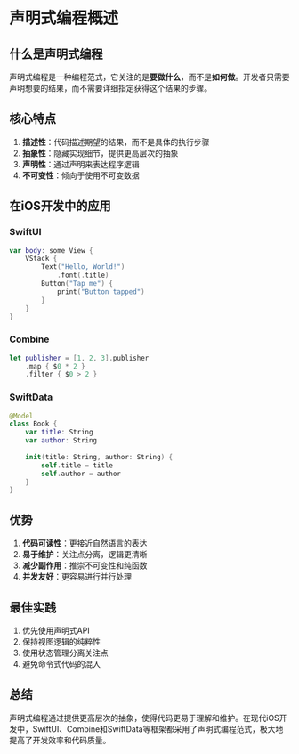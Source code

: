 # 声明式编程概述

## 什么是声明式编程

声明式编程是一种编程范式，它关注的是**要做什么**，而不是**如何做**。开发者只需要声明想要的结果，而不需要详细指定获得这个结果的步骤。

## 核心特点

1. **描述性**：代码描述期望的结果，而不是具体的执行步骤
2. **抽象性**：隐藏实现细节，提供更高层次的抽象
3. **声明性**：通过声明来表达程序逻辑
4. **不可变性**：倾向于使用不可变数据

## 在iOS开发中的应用

### SwiftUI
```swift
var body: some View {
    VStack {
        Text("Hello, World!")
            .font(.title)
        Button("Tap me") {
            print("Button tapped")
        }
    }
}
```

### Combine
```swift
let publisher = [1, 2, 3].publisher
    .map { $0 * 2 }
    .filter { $0 > 2 }
```

### SwiftData
```swift
@Model
class Book {
    var title: String
    var author: String
    
    init(title: String, author: String) {
        self.title = title
        self.author = author
    }
}
```

## 优势

1. **代码可读性**：更接近自然语言的表达
2. **易于维护**：关注点分离，逻辑更清晰
3. **减少副作用**：推崇不可变性和纯函数
4. **并发友好**：更容易进行并行处理

## 最佳实践

1. 优先使用声明式API
2. 保持视图逻辑的纯粹性
3. 使用状态管理分离关注点
4. 避免命令式代码的混入

## 总结

声明式编程通过提供更高层次的抽象，使得代码更易于理解和维护。在现代iOS开发中，SwiftUI、Combine和SwiftData等框架都采用了声明式编程范式，极大地提高了开发效率和代码质量。